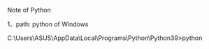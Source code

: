 Note of Python

1、path: python of Windows

C:\Users\ASUS\AppData\Local\Programs\Python\Python39>python